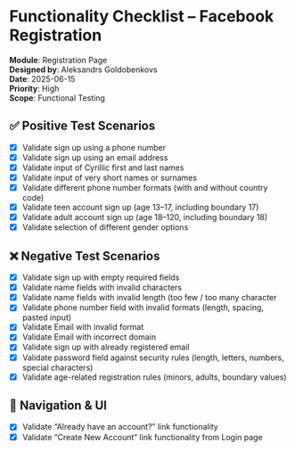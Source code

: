 # Functionality Checklist – Facebook Registration

**Module**: Registration Page  
**Designed by**: Aleksandrs Goldobenkovs  
**Date**: 2025-06-15  
**Priority**: High  
**Scope**: Functional Testing

## ✅ Positive Test Scenarios
- [x] Validate sign up using a phone number  
- [x] Validate sign up using an email address  
- [x] Validate input of Cyrillic first and last names  
- [x] Validate input of very short names or surnames  
- [x] Validate different phone number formats (with and without country code)  
- [x] Validate teen account sign up (age 13–17, including boundary 17)  
- [x] Validate adult account sign up (age 18–120, including boundary 18)  
- [x] Validate selection of different gender options  

## ❌ Negative Test Scenarios
- [x] Validate sign up with empty required fields  
- [x] Validate name fields with invalid characters  
- [x] Validate name fields with invalid length (too few / too many character
- [x] Validate phone number field with invalid formats (length, spacing, pasted input)  
- [x] Validate Email with invalid format  
- [x] Validate Email with incorrect domain  
- [x] Validate sign up with already registered email  
- [x] Validate password field against security rules (length, letters, numbers, special characters)  
- [x] Validate age-related registration rules (minors, adults, boundary values)  

## 🔁 Navigation & UI
- [x] Validate “Already have an account?” link functionality  
- [x] Validate “Create New Account” link functionality from Login page  
